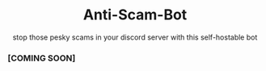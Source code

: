 <h1 align="center"> Anti-Scam-Bot </h1>
<p align="center">stop those pesky scams in your discord server with this self-hostable bot</p>

### [COMING SOON]
